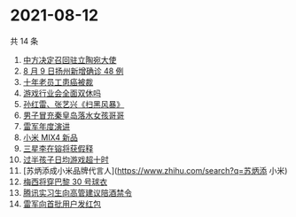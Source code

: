 # 2021-08-12

共 14 条

<!-- BEGIN ZHIHUSEARCH -->
<!-- 最后更新时间 Thu Aug 12 2021 07:07:46 GMT+0800 (China Standard Time) -->
1. [中方决定召回驻立陶宛大使](https://www.zhihu.com/search?q=立陶宛)
1. [8 月 9 日扬州新增确诊 48 例](https://www.zhihu.com/search?q=扬州疫情)
1. [十年老员工患癌被裁](https://www.zhihu.com/search?q=游戏行业)
1. [游戏行业会全面双休吗](https://www.zhihu.com/search?q=游戏行业)
1. [孙红雷、张艺兴《扫黑风暴》](https://www.zhihu.com/search?q=扫黑风暴)
1. [男子冒充秦皇岛落水女孩哥哥](https://www.zhihu.com/search?q=秦皇岛落水女孩哥哥)
1. [雷军年度演讲](https://www.zhihu.com/search?q=雷军)
1. [小米 MIX4 新品](https://www.zhihu.com/search?q=小米mix4)
1. [三星李在镕将获假释](https://www.zhihu.com/search?q=李在镕)
1. [过半孩子日均游戏超十时](https://www.zhihu.com/search?q=网络游戏)
1. [苏炳添成小米品牌代言人](https://www.zhihu.com/search?q=苏炳添 小米)
1. [梅西将穿巴黎 30 号球衣](https://www.zhihu.com/search?q=梅西)
1. [腾讯实习生向高管建议陪酒禁令](https://www.zhihu.com/search?q=腾讯实习生)
1. [雷军向首批用户发红包](https://www.zhihu.com/search?q=雷军)
<!-- END ZHIHUSEARCH -->

